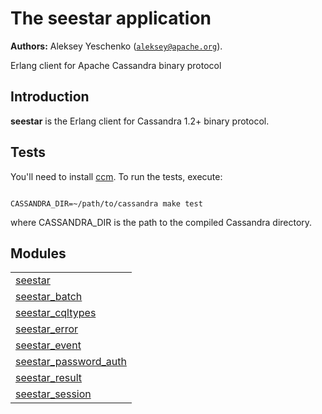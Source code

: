 

# The seestar application #

__Authors:__ Aleksey Yeschenko ([`aleksey@apache.org`](mailto:aleksey@apache.org)).

Erlang client for Apache Cassandra binary protocol


## Introduction ##


<strong>seestar</strong>
 is the Erlang client for Cassandra 1.2+ binary protocol.


## Tests ##

You'll need to install [ccm](https://github.com/pcmanus/ccm).
To run the tests, execute:

```

CASSANDRA_DIR=~/path/to/cassandra make test

```
where CASSANDRA_DIR is the path to the compiled Cassandra directory.


## Modules ##


<table width="100%" border="0" summary="list of modules">
<tr><td><a href="https://github.com/iamaleksey/seestar/blob/protocol_v2/doc/seestar.md" class="module">seestar</a></td></tr>
<tr><td><a href="https://github.com/iamaleksey/seestar/blob/protocol_v2/doc/seestar_batch.md" class="module">seestar_batch</a></td></tr>
<tr><td><a href="https://github.com/iamaleksey/seestar/blob/protocol_v2/doc/seestar_cqltypes.md" class="module">seestar_cqltypes</a></td></tr>
<tr><td><a href="https://github.com/iamaleksey/seestar/blob/protocol_v2/doc/seestar_error.md" class="module">seestar_error</a></td></tr>
<tr><td><a href="https://github.com/iamaleksey/seestar/blob/protocol_v2/doc/seestar_event.md" class="module">seestar_event</a></td></tr>
<tr><td><a href="https://github.com/iamaleksey/seestar/blob/protocol_v2/doc/seestar_password_auth.md" class="module">seestar_password_auth</a></td></tr>
<tr><td><a href="https://github.com/iamaleksey/seestar/blob/protocol_v2/doc/seestar_result.md" class="module">seestar_result</a></td></tr>
<tr><td><a href="https://github.com/iamaleksey/seestar/blob/protocol_v2/doc/seestar_session.md" class="module">seestar_session</a></td></tr></table>


